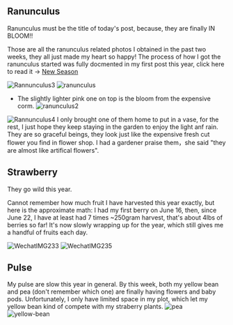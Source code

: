 ## Ranunculus
Ranunculus must be the title of today's post, because, they are finally IN BLOOM!!

Those are all the ranunculus related photos I obtained in the past two weeks, they all just made my heart so happy! The process of how I got the ranunculus started was fully docmented in my first post this year, click here to read it -> [New Season](https://moklia.github.io/2022/04/16/New-Season.html)

![Rannunculus3](https://user-images.githubusercontent.com/79727789/178087180-0875a4b0-e354-4275-8fb3-331b5047916e.jpg)
![ranunculus](https://user-images.githubusercontent.com/79727789/178087185-391750d0-99c3-4486-b770-9beadcd5adb0.jpg)
* The slightly lighter pink one on top is the bloom from the expensive corm. 
![ranunculus2](https://user-images.githubusercontent.com/79727789/178087187-397b091d-81f0-4535-98c3-3d3e1b07dda7.jpg)

![Rannunculus4](https://user-images.githubusercontent.com/79727789/178087183-afa1f7b8-c404-460d-a5d2-97c446b46991.jpg)
I only brought one of them home to put in a vase, for the rest, I just hope they keep staying in the garden to enjoy the light anf rain. They are so graceful beings, they look just like the expensive fresh cut flower you find in flower shop. I had a gardener praise them，she said "they are almost like artifical flowers".

## Strawberry

They go wild this year.

Cannot remember how much fruit I have harvested this year exactly, but here is the approximate math: I had my first berry on June 16, then, since June 22, I have at least had 7 times ~250gram harvest, that's about 4lbs of berries so far! It's now slowly wrapping up for the year, which still gives me a handful of fruits each day.  

![WechatIMG233](https://user-images.githubusercontent.com/79727789/178087986-03c369a6-d4e4-404c-9379-7cae3397340e.jpg)
![WechatIMG235](https://user-images.githubusercontent.com/79727789/178087988-df737cf2-5a2d-4a62-9c54-93d5810808d4.jpg)

## Pulse 

My pulse are slow this year in general. By this week, both my yellow bean and pea (don't remember which one) are finally having flowers and baby pods. Unfortunately, I only have limited space in my plot, which let my yellow bean kind of compete with my straberry plants.
![pea](https://user-images.githubusercontent.com/79727789/178381338-e5f61937-929e-419f-83cc-5f7172538b23.jpg)
![yellow-bean](https://user-images.githubusercontent.com/79727789/178381343-ef892db8-9872-4a14-bb63-b790f729d14c.jpg)

